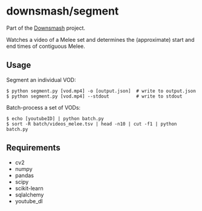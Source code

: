 # downsmash/segment

Part of the [Downsmash](downsma.sh) project.

Watches a video of a Melee set and determines the (approximate) start and end times of contiguous Melee.

## Usage
Segment an individual VOD:
```
$ python segment.py [vod.mp4] -o [output.json]  # write to output.json
$ python segment.py [vod.mp4] --stdout          # write to stdout
```
Batch-process a set of VODs:
```
$ echo [youtubeID] | python batch.py
$ sort -R batch/videos_melee.tsv | head -n10 | cut -f1 | python batch.py
```

## Requirements
  - cv2
  - numpy
  - pandas
  - scipy
  - scikit-learn
  - sqlalchemy
  - youtube_dl
